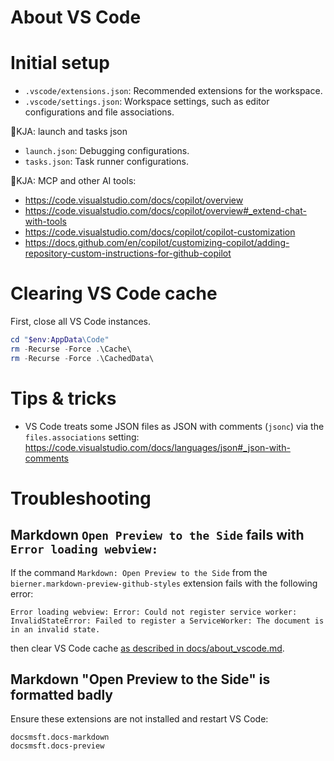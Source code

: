# About VS Code

# Initial setup

- `.vscode/extensions.json`: Recommended extensions for the workspace.
- `.vscode/settings.json`: Workspace settings, such as editor configurations and file associations.

🚧KJA: launch and tasks json

- `launch.json`: Debugging configurations.
- `tasks.json`: Task runner configurations.
  
🚧KJA: MCP and other AI tools:

- https://code.visualstudio.com/docs/copilot/overview
- https://code.visualstudio.com/docs/copilot/overview#_extend-chat-with-tools
- https://code.visualstudio.com/docs/copilot/copilot-customization
- https://docs.github.com/en/copilot/customizing-copilot/adding-repository-custom-instructions-for-github-copilot

# Clearing VS Code cache

First, close all VS Code instances.

``` powershell
cd "$env:AppData\Code"
rm -Recurse -Force .\Cache\
rm -Recurse -Force .\CachedData\
```

# Tips & tricks

- VS Code treats some JSON files as JSON with comments (`jsonc`) via the `files.associations` setting:
  https://code.visualstudio.com/docs/languages/json#_json-with-comments

# Troubleshooting

## Markdown `Open Preview to the Side` fails with `Error loading webview:`

If the command `Markdown: Open Preview to the Side` from the `bierner.markdown-preview-github-styles` extension
fails with the following error:

``` text
Error loading webview: Error: Could not register service worker: InvalidStateError: Failed to register a ServiceWorker: The document is in an invalid state.
```

then clear VS Code cache [as described in docs/about_vscode.md](about_vscode.md#clearing-vs-code-cache).

## Markdown "Open Preview to the Side" is formatted badly

Ensure these extensions are not installed and restart VS Code:

``` text
docsmsft.docs-markdown
docsmsft.docs-preview
```
